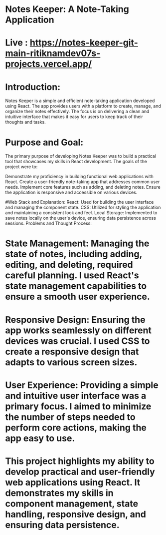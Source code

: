 # Notes Keeper: A Note-Taking Application
# Live : https://notes-keeper-git-main-ritiknamdev07s-projects.vercel.app/
# Introduction:
Notes Keeper is a simple and efficient note-taking application developed using React. The app provides users with a platform to create, manage, and organize their notes effectively. The focus is on delivering a clean and intuitive interface that makes it easy for users to keep track of their thoughts and tasks.

# Purpose and Goal:
The primary purpose of developing Notes Keeper was to build a practical tool that showcases my skills in React development. The goals of the project were to:

Demonstrate my proficiency in building functional web applications with React.
Create a user-friendly note-taking app that addresses common user needs.
Implement core features such as adding, and deleting notes.
Ensure the application is responsive and accessible on various devices.

#Web Stack and Explanation:
React: Used for building the user interface and managing the component state.
CSS: Utilized for styling the application and maintaining a consistent look and feel.
Local Storage: Implemented to save notes locally on the user's device, ensuring data persistence across sessions.
Problems and Thought Process:

# State Management: Managing the state of notes, including adding, editing, and deleting, required careful planning. I used React's state management capabilities to ensure a smooth user experience.
# Responsive Design: Ensuring the app works seamlessly on different devices was crucial. I used CSS to create a responsive design that adapts to various screen sizes.
# User Experience: Providing a simple and intuitive user interface was a primary focus. I aimed to minimize the number of steps needed to perform core actions, making the app easy to use.

# This project highlights my ability to develop practical and user-friendly web applications using React. It demonstrates my skills in component management, state handling, responsive design, and ensuring data persistence. 

